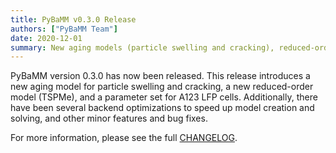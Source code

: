 ```yaml
---
title: PyBaMM v0.3.0 Release
authors: ["PyBaMM Team"]
date: 2020-12-01
summary: New aging models (particle swelling and cracking), reduced-order model (TSPMe), a new parameter set, and backend optimizations
---
```


PyBaMM version 0.3.0 has now been released. This release introduces a new aging model for particle swelling and cracking, a new reduced-order model (TSPMe), and a parameter set for A123 LFP cells. Additionally, there have been several backend optimizations to speed up model creation and solving, and other minor features and bug fixes.

For more information, please see the full [CHANGELOG](https://github.com/pybamm-team/PyBaMM/blob/v0.3.0/CHANGELOG.md).
